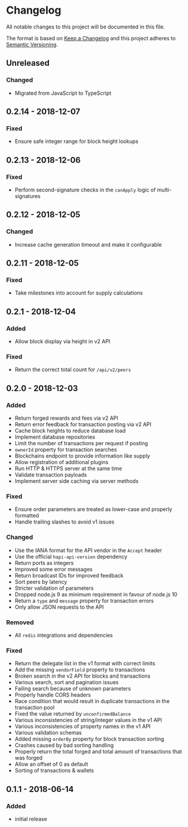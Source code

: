 # Changelog

All notable changes to this project will be documented in this file.

The format is based on [Keep a Changelog](http://keepachangelog.com/en/1.0.0/)
and this project adheres to [Semantic Versioning](http://semver.org/spec/v2.0.0.html).

## Unreleased

### Changed

-   Migrated from JavaScript to TypeScript

## 0.2.14 - 2018-12-07

### Fixed

-   Ensure safe integer range for block height lookups

## 0.2.13 - 2018-12-06

### Fixed

-   Perform second-signature checks in the `canApply` logic of multi-signatures

## 0.2.12 - 2018-12-05

### Changed

-   Increase cache generation timeout and make it configurable

## 0.2.11 - 2018-12-05

### Fixed

-   Take milestones into account for supply calculations

## 0.2.1 - 2018-12-04

### Added

-   Allow block display via height in v2 API

### Fixed

-   Return the correct total count for `/api/v2/peers`

## 0.2.0 - 2018-12-03

### Added

-   Return forged rewards and fees via v2 API
-   Return error feedback for transaction posting via v2 API
-   Cache block heights to reduce database load
-   Implement database repositories
-   Limit the number of transactions per request if posting
-   `ownerId` property for transaction searches
-   Blockchains endpoint to provide information like supply
-   Allow registration of additional plugins
-   Run HTTP & HTTPS server at the same time
-   Validate transaction payloads
-   Implement server side caching via server methods

### Fixed

-   Ensure order parameters are treated as lower-case and properly formatted
-   Handle trailing slashes to avoid v1 issues

### Changed

-   Use the IANA format for the API vendor in the `Accept` header
-   Use the official `hapi-api-version` dependency
-   Return ports as integers
-   Improved some error messages
-   Return broadcast IDs for improved feedback
-   Sort peers by latency
-   Stricter validation of parameters
-   Dropped node.js 9 as minimum requirement in favour of node.js 10
-   Return a `type` and `message` property for transaction errors
-   Only allow JSON requests to the API

### Removed

-   All `redis` integrations and dependencies

### Fixed

-   Return the delegate list in the v1 format with correct limits
-   Add the missing `vendorField` property to transactions
-   Broken search in the v2 API for blocks and transactions
-   Various search, sort and pagination issues
-   Failing search because of unknown parameters
-   Properly handle CORS headers
-   Race condition that would result in duplicate transactions in the transaction pool
-   Fixed the value returned by `unconfirmedBalance`
-   Various inconsistencies of string/integer values in the v1 API
-   Various inconsistencies of property names in the v1 API
-   Various validation schemas
-   Added missing `orderBy` property for block transaction sorting
-   Crashes caused by bad sorting handling
-   Properly return the total forged and total amount of transactions that was forged
-   Allow an offset of 0 as default
-   Sorting of transactions & wallets

## 0.1.1 - 2018-06-14

### Added

-   initial release
